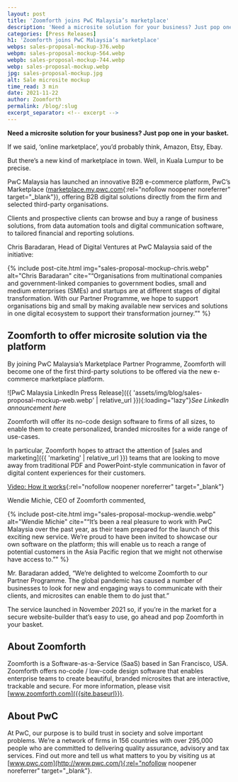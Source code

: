 ```yaml
---
layout: post
title: 'Zoomforth joins PwC Malaysia’s marketplace'
description: 'Need a microsite solution for your business? Just pop one in your basket.'
categories: [Press Releases]
h1: 'Zoomforth joins PwC Malaysia’s marketplace'
webps: sales-proposal-mockup-376.webp
webpm: sales-proposal-mockup-564.webp
webpb: sales-proposal-mockup-744.webp
webp: sales-proposal-mockup.webp
jpg: sales-proposal-mockup.jpg
alt: Sale microsite mockup
time_read: 3 min
date: 2021-11-22
author: Zoomforth
permalink: /blog/:slug
excerpt_separator: <!-- excerpt -->
---
```

**Need a microsite solution for your business? Just pop one in your basket.**
<!-- excerpt -->

If we said, ‘online marketplace’, you’d probably think, Amazon, Etsy, Ebay.

But there’s a new kind of marketplace in town. Well, in Kuala Lumpur to be precise.

PwC Malaysia has launched an innovative B2B e-commerce platform, PwC’s Marketplace ([marketplace.my.pwc.com](https://pwc.to/3kSqC6r){:rel="nofollow noopener noreferrer" target="_blank"}), offering B2B digital solutions directly from the firm and selected third-party organisations.

Clients and prospective clients can browse and buy a range of business solutions, from data automation tools and digital communication software, to tailored financial and reporting solutions.

Chris Baradaran, Head of Digital Ventures at PwC Malaysia said of the initiative:

{% include post-cite.html img="sales-proposal-mockup-chris.webp" alt="Chris Baradaran" cite="“Organisations from multinational companies and government-linked companies to government bodies, small and medium enterprises (SMEs) and startups are at different stages of digital transformation. With our Partner Programme, we hope to support organisations big and small by making available new services and solutions in one digital ecosystem to support their transformation journey.”" %}

## Zoomforth to offer microsite solution via the platform

By joining PwC Malaysia’s Marketplace Partner Programme, Zoomforth will become one of the first third-party solutions to be offered via the new e-commerce marketplace platform.

![PwC Malaysia LinkedIn Press Release]({{ 'assets/img/blog/sales-proposal-mockup-web.webp' | relative_url }}){:loading="lazy"}*See LinkedIn announcement here*

Zoomforth will offer its no-code design software to firms of all sizes, to enable them to create personalized, branded microsites for a wide range of use-cases.

In particular, Zoomforth hopes to attract the attention of [sales and marketing]({{ 'marketing' | relative_url }}) teams that are looking to move away from traditional PDF and PowerPoint-style communication in favor of digital content experiences for their customers.

[Video: How it works](https://zoomforth-2.wistia.com/medias/rrbslvkh5v){:rel="nofollow noopener noreferrer" target="_blank"}

Wendie Michie, CEO of Zoomforth commented,

{% include post-cite.html img="sales-proposal-mockup-wendie.webp" alt="Wendie Michie" cite="“It’s been a real pleasure to work with PwC Malaysia over the past year, as their team prepared for the launch of this exciting new service. We’re proud to have been invited to showcase our own software on the platform; this will enable us to reach a range of potential customers in the Asia Pacific region that we might not otherwise have access to.”" %}

Mr. Baradaran added, “We’re delighted to welcome Zoomforth to our Partner Programme. The global pandemic has caused a number of businesses to look for new and engaging ways to communicate with their clients, and microsites can enable them to do just that.”

The service launched in November 2021 so, if you’re in the market for a secure website-builder that’s easy to use, go ahead and pop Zoomforth in your basket.

## About Zoomforth

Zoomforth is a Software-as-a-Service (SaaS) based in San Francisco, USA. Zoomforth offers no-code / low-code design software that enables enterprise teams to create beautiful, branded microsites that are interactive, trackable and secure. For more information, please visit [www.zoomforth.com]({{site.baseurl}}).

## About PwC

At PwC, our purpose is to build trust in society and solve important problems. We’re a network of firms in 156 countries with over 295,000 people who are committed to delivering quality assurance, advisory and tax services. Find out more and tell us what matters to you by visiting us at [www.pwc.com](http://www.pwc.com/){:rel="nofollow noopener noreferrer" target="_blank"}.
